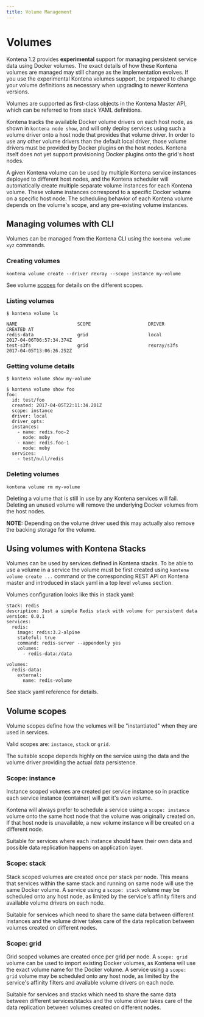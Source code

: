 ```yaml
---
title: Volume Management
---
```


# Volumes

Kontena 1.2 provides **experimental** support for managing persistent service data using Docker volumes. The exact details of how these Kontena volumes are managed may still change as the implementation evolves. If you use the experimental Kontena volumes support, be prepared to change your volume definitions as necessary when upgrading to newer Kontena versions.


Volumes are supported as first-class objects in the Kontena Master API, which can be referred to from stack YAML definitions.

Kontena tracks the available Docker volume drivers on each host node, as shown in `kontena node show`, and will only deploy services using such a volume driver onto a host node that provides that volume driver. In order to use any other volume drivers than the default local driver, those volume drivers must be provided by Docker plugins on the host nodes. Kontena itself does not yet support provisioning Docker plugins onto the grid's host nodes.

A given Kontena volume can be used by multiple Kontena service instances deployed to different host nodes, and the Kontena scheduler will automatically create multiple separate volume instances for each Kontena volume. These volume instances correspond to a specific Docker volume on a specific host node. The scheduling behavior of each Kontena volume depends on the volume's scope, and any pre-existing volume instances.


## Managing volumes with CLI

Volumes can be managed from the Kontena CLI using the `kontena volume xyz` commands.

### Creating volumes

`kontena volume create --driver rexray --scope instance my-volume`

See volume [scopes](#volume-scopes) for details on the different scopes.

### Listing volumes

```
$ kontena volume ls

NAME                      SCOPE                     DRIVER                    CREATED AT               
redis-data                grid                      local                     2017-04-06T06:57:34.374Z
test-s3fs                 grid                      rexray/s3fs               2017-04-05T13:06:26.252Z
```

### Getting volume details

```
$ kontena volume show my-volume

$ kontena volume show foo
foo:
  id: test/foo
  created: 2017-04-05T22:11:34.201Z
  scope: instance
  driver: local
  driver_opts:
  instances:
    - name: redis.foo-2
      node: moby
    - name: redis.foo-1
      node: moby
  services:
    - test/null/redis
```


### Deleting volumes

`kontena volume rm my-volume`

Deleting a volume that is still in use by any Kontena services will fail. Deleting an unused volume will remove the underlying Docker volumes from the host nodes.

**NOTE:**
Depending on the volume driver used this may actually also remove the backing storage for the volume.

## Using volumes with Kontena Stacks

Volumes can be used by services defined in Kontena stacks. To be able to use a volume in a service the volume must be first created using `kontena volume create ...` command or the corresponding REST API on Kontena master and introduced in stack yaml in a top level `volumes` section.


Volumes configuration looks like this in stack yaml:
```
stack: redis
description: Just a simple Redis stack with volume for persistent data
version: 0.0.1
services:
  redis:
    image: redis:3.2-alpine
    stateful: true
    command: redis-server --appendonly yes
    volumes:
      - redis-data:/data

volumes:
  redis-data:
    external:
      name: redis-volume
```

See stack yaml reference for details.

## Volume scopes

Volume scopes define how the volumes will be "instantiated" when they are used in services.

Valid scopes are: `instance`, `stack` or `grid`.

The suitable scope depends highly on the service using the data and the volume driver providing the actual data persistence.

### Scope: instance

Instance scoped volumes are created per service instance so in practice each service instance (container) will get it's own volume.

Kontena will always prefer to schedule a service using a `scope: instance` volume onto the same host node that the volume was originally created on. If that host node is unavailable, a new volume instance will be created on a different node.

Suitable for services where each instance should have their own data and possible data replication happens on application layer.

### Scope: stack

Stack scoped volumes are created once per stack per node. This means that services within the same stack and running on same node will use the same Docker volume. A service using a `scope: stack` volume may be scheduled onto any host node, as limited by the service's affinity filters and available volume drivers on each node.

Suitable for services which need to share the same data between different instances and the volume driver takes care of the data replication between volumes created on different nodes.

### Scope: grid

Grid scoped volumes are created once per grid per node. A `scope: grid` volume can be used to import existing Docker volumes, as Kontena will use the exact volume name for the Docker volume. A service using a `scope: grid` volume may be scheduled onto any host node, as limited by the service's affinity filters and available volume drivers on each node.

Suitable for services and stacks which need to share the same data between different services/stacks and the volume driver takes care of the data replication between volumes created on different nodes.
